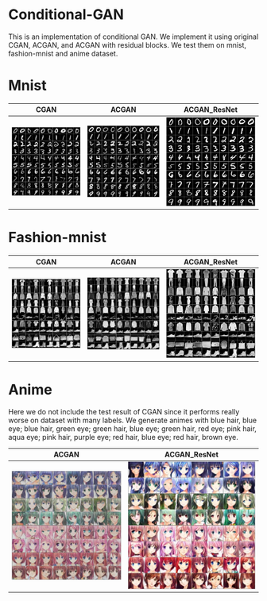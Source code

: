# Conditional-GAN
This is an implementation of conditional GAN. We implement it using original CGAN, ACGAN, and ACGAN with residual blocks.
We test them on mnist, fashion-mnist and anime dataset.

# Mnist
CGAN            |  ACGAN     |  ACGAN_ResNet 
:-------------------------:|:-------------------------:|:-------------------------:
![alt text](https://github.com/renyuanfang/Conditional-GAN/blob/master/images/CGAN_mnist_epoch_50000_test.jpg)  |  ![alt text](https://github.com/renyuanfang/Conditional-GAN/blob/master/images/ACGAN_mnist_epoch_80000_test.jpg)  |  ![alt text](https://github.com/renyuanfang/Conditional-GAN/blob/master/images/ACGAN_ResNet_mnist_epoch_30000_test.jpg)

# Fashion-mnist
CGAN            |  ACGAN     |  ACGAN_ResNet 
:-------------------------:|:-------------------------:|:-------------------------:
![alt text](https://github.com/renyuanfang/Conditional-GAN/blob/master/images/CGAN_fashion-mnist_epoch_50000_test.jpg)  |  ![alt text](https://github.com/renyuanfang/Conditional-GAN/blob/master/images/ACGAN_fashion-mnist_epoch_80000_test.jpg)  |  ![alt text](https://github.com/renyuanfang/Conditional-GAN/blob/master/images/ACGAN_ResNet_fashion-mnist_epoch_30000_test.jpg)

# Anime
Here we do not include the test result of CGAN since it performs really worse on dataset with many labels.
We generate animes with blue hair, blue eye; blue hair, green eye; green hair, blue eye; green hair, red eye; pink hair, aqua eye; pink hair, purple eye; red hair, blue eye; red hair, brown eye. 

  ACGAN     |  ACGAN_ResNet 
:-------------------------:|:-------------------------:
 ![alt text](https://github.com/renyuanfang/Conditional-GAN/blob/master/images/ACGAN_anime_epoch_40000_test.jpg)  |  ![alt text](https://github.com/renyuanfang/Conditional-GAN/blob/master/images/ACGAN_ResNet_anime_epoch_40000_test.jpg)
